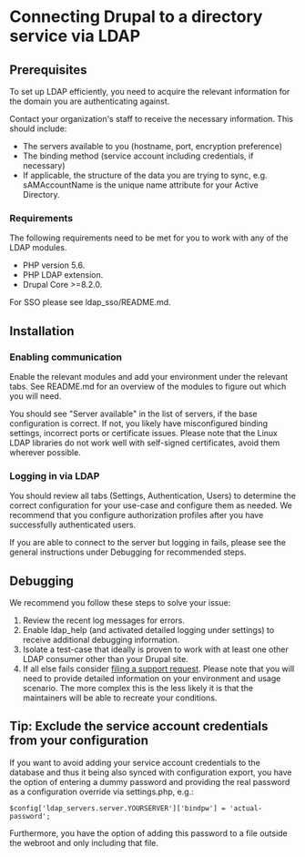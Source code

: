 # Connecting Drupal to a directory service via LDAP

## Prerequisites

To set up LDAP efficiently, you need to acquire the relevant information for the
domain you are authenticating against.

Contact your organization's staff to receive the necessary information. This
should include:

* The servers available to you (hostname, port, encryption preference)
* The binding method (service account including credentials, if necessary)
* If applicable, the structure of the data you are trying to sync, e.g.
sAMAccountName is the unique name attribute for your Active Directory.

### Requirements

The following requirements need to be met for you to work with any of the LDAP
modules. 

* PHP version 5.6.
* PHP LDAP extension.
* Drupal Core >=8.2.0.

For SSO please see ldap_sso/README.md.

## Installation

### Enabling communication

Enable the relevant modules and add your environment under the relevant tabs.
See README.md for an overview of the modules to figure out which you will need.

You should see "Server available" in the list of servers, if the base
configuration is correct. If not, you likely have misconfigured binding
settings, incorrect ports or certificate issues. Please note that the Linux LDAP
libraries do not work well with self-signed certificates, avoid them wherever
possible.

### Logging in via LDAP

You should review all tabs (Settings, Authentication, Users) to determine the
correct configuration for your use-case and configure them as needed. We
recommend that you configure authorization profiles after you have successfully
authenticated users.

If you are able to connect to the server but logging in fails, please see the
general instructions under Debugging for recommended steps.

## Debugging

We recommend you follow these steps to solve your issue:

1. Review the recent log messages for errors.
1. Enable ldap_help (and activated detailed logging under settings) to receive
additional debugging information.
1. Isolate a test-case that ideally is proven to work with at least one other
LDAP consumer other than your Drupal site.
1. If all else fails consider 
[filing a support request](https://www.drupal.org/node/add/project-issue/ldap).
Please note that you will need to provide detailed information on your
environment and usage scenario. The more complex this is the less likely it is
that the maintainers will be able to recreate your conditions.

## Tip: Exclude the service account credentials from your configuration

If you want to avoid adding your service account credentials to the database and
thus it being also synced with configuration export, you have the option of
entering a dummy password and providing the real password as a configuration
override via settings.php, e.g.:

```
$config['ldap_servers.server.YOURSERVER']['bindpw'] = 'actual-password';
```

Furthermore, you have the option of adding this password to a file outside the
webroot and only including that file.
